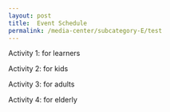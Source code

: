 ```yaml
---
layout: post
title:  Event Schedule
permalink: /media-center/subcategory-E/test
---
```


Activity 1: for learners 

Activity 2: for kids

Activity 3: for adults 

Activity 4: for elderly  
